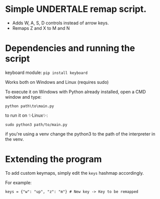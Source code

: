 # Simple UNDERTALE remap script.

- Adds W, A, S, D controls instead of arrow keys.
- Remaps Z and X to M and N

# Dependencies and running the script
keyboard module: `pip install keyboard`

Works both on Windows and Linux (requires sudo)

To execute it on Windows with Python already installed, open a CMD window and type:

`python path\to\main.py`

to run it on ✨Linux✨:

`sudo python3 path/to/main.py`

if you're using a venv change the python3 to the path of the interpreter in the venv.

# Extending the program

To add custom keymaps, simply edit the `keys` hashmap accordingly.

For example:

`keys = {"w": "up", "z": "m"} # New key -> Key to be remapped`

